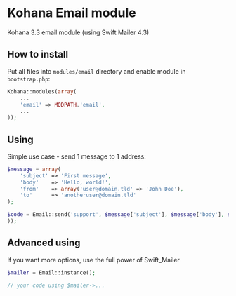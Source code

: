 Kohana Email module
============

Kohana 3.3 email module (using Swift Mailer 4.3)

## How to install
Put all files into `modules/email` directory and enable module in `bootstrap.php`:
```php
Kohana::modules(array(
	...
	'email' => MODPATH.'email',
	...
));
```

## Using
Simple use case - send 1 message to 1 address:
```php
$message = array(
	'subject' => 'First message',
	'body'    => 'Hello, world!',
	'from'    => array('user@domain.tld' => 'John Doe'),
	'to'      => 'anotheruser@domain.tld'
);

$code = Email::send('support', $message['subject'], $message['body'], $message['from'], $message['to']);
));
```

## Advanced using
If you want more options, use the full power of Swift_Mailer
```php
$mailer = Email::instance();

// your code using $mailer->...
```